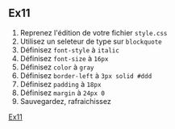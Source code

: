 Ex11
---

1. Reprenez l'édition de votre fichier `style.css`
2. Utilisez un seleteur de type sur `blockquote`
3. Définisez `font-style` à `italic`
4. Définisez `font-size` à `16px`
5. Définisez `color` à `gray`
6. Définisez `border-left` à `3px solid #ddd`
7. Définisez `padding` à `18px`
8. Définisez `margin` à `24px 0`
9. Sauvegardez, rafraichissez

[Ex11](011-exercice.md)
